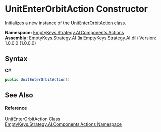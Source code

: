 # UnitEnterOrbitAction Constructor 
 

Initializes a new instance of the <a href="T_EmptyKeys_Strategy_AI_Components_Actions_UnitEnterOrbitAction">UnitEnterOrbitAction</a> class.

**Namespace:**&nbsp;<a href="N_EmptyKeys_Strategy_AI_Components_Actions">EmptyKeys.Strategy.AI.Components.Actions</a><br />**Assembly:**&nbsp;EmptyKeys.Strategy.AI (in EmptyKeys.Strategy.AI.dll) Version: 1.0.0.0 (1.0.0.0)

## Syntax

**C#**<br />
``` C#
public UnitEnterOrbitAction()
```


## See Also


#### Reference
<a href="T_EmptyKeys_Strategy_AI_Components_Actions_UnitEnterOrbitAction">UnitEnterOrbitAction Class</a><br /><a href="N_EmptyKeys_Strategy_AI_Components_Actions">EmptyKeys.Strategy.AI.Components.Actions Namespace</a><br />